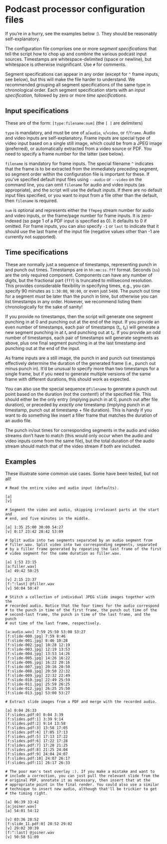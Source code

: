 Podcast processor configuration files
=====================================

If you’re in a hurry, see the examples below :). They should be reasonably self-explanatory.

The configuration file comprises one or more *segment specifications* that tell the script how to chop up and combine the various podcast input sources. Timestamps are whitespace-delimited (space or newline), but whitespace is otherwise insignificant. Use `#` for comments.

Segment specifications can appear in any order (except for `^` frame inputs, see below), but this will make the file harder to understand. We recommended grouping all segment specifications of the same type in chronological order. Each segment specification starts with an *input specification*, followed by zero or more *time specifications*.


Input specifications
--------------------

These are of the form: `[type:filename:num]` (the `[ ]` are delimiters)

`type` is mandatory, and must be one of `a`/`audio`, `v`/`video`, or `f`/`frame`. Audio and video inputs are self-explanatory. Frame inputs are special type of video input based on a single still image, which could be from a JPEG image (preferred), or automatically extracted from a video source or PDF. You need to specify a frame number for the latter (see below).

`filename` is mandatory for frame inputs. The special filename `^` indicates that the frame is to be extracted from the immediately preceding segment, so segment order within the configuration file is important for these. If you’ve specified default input files using `--audio` or `--video` on the command line, you can omit `filename` for audio and video inputs (as appropriate), and the script will use the default inputs. If there are no default input files specified, or you want to input from a file other than the default, then `filename` is required.

`num` is optional and represents either the `ffmpeg` stream number for audio and video inputs, or the frame/page number for frame inputs. It is zero-indexed (so page 1 of a PDF input is specified as 0). It defaults to 0 if omitted. For frame inputs, you can also specify `-1` or `last` to indicate that it should use the last frame of the input file (negative values other than -1 are currently not supported).


Time specifications
-------------------

These are normally just a sequence of timestamps, representing punch in and punch out times. Timestamps are in `hh:mm:ss.fff` format. Seconds (`ss`) are the only required component. Components can have any number of digits, but the fractional part (`fff`) is truncated to millisecond resolution. This provides considerable flexibility in specifying times, e.g., you can specify 90 minutes as `1:30:00`, `90:00`, or even just `5400`. The punch out time for a segment *must* be later than the punch in time, but otherwise you can list timestamps in any order. However, we recommend listing them chronologically for the sake of sanity!

If you provide no timestamps, then the script will generate one segment punching in at 0 and punching out at the end of the input. If you provide an even number of timestamps, each pair of timestamps (*t₁*, *t₂*) will generate a new segment punching in at *t₁* and punching out at *t₂*. If you provide an odd number of timestamps, each pair of timestamps will generate segments as above, plus one final segment punching in at the last timestamp and punching out at the end of the input.

As frame inputs are a still image, the punch in and punch out timestamps effectively determine the duration of the generated frame (i.e., punch out minus punch in). It’d be unusual to specify more than two timestamps for a single frame, but if you need to generate multiple versions of the same frame with different durations, this should work as expected.

You can also use the special sequence `@filename` to generate a punch out point based on the duration (not the content!) of the specified file. This should either be the only entry (implying punch in at 0, punch out after file duration), or preceded by *exactly one* timestamp (implying punch in at timestamp, punch out at timestamp + file duration). This is handy if you want to do something like insert a filler frame that matches the duration of an audio file.

The punch in/out times for corresponding segments in the audio and video streams don’t have to match (this would only occur when the audio and video inputs come from the same file), but the total duration of the audio stream should match that of the video stream if both are included.


Examples
--------

These illustrate some common use cases. Some have been tested, but not all!


```
# Read the entire video and audio input (defaults).

[a]
[v]
```

```
# Segment the video and audio, skipping irrelevant parts at the start and
# end, and five minutes in the middle.

[a] 1:35 25:00 30:00 54:27
[v] 0:17 23:42 28:42 53:09
```

```
# Split audio into two segments separated by an audio segment from
# filler.wav. Split video into two corresponding segments, separated
# by a filler frame generated by repeating the last frame of the first
# video segment for the same duration as filler.wav.

[a] 1:53 23:15
[a:filler.wav]
[a] 49:42 50:25

[v] 2:15 23:37
[f:^:last] @filler.wav
[v] 50:04 50:47
```

```
# Stitch a collection of individual JPEG slide images together with the
# recorded audio. Notice that the four times for the audio correspond
# to the punch in time of the first frame, the punch out time of the
# second-last frame, the punch in time of the last frame, and the punch
# out time of the last frame, respectively.

[a:audio.wav] 7:59 25:50 53:00 53:27
[f:slide-000.jpg] 7:59 8:46
[f:slide-001.jpg] 8:46 10:28
[f:slide-002.jpg] 10:28 12:19
[f:slide-003.jpg] 12:19 13:53
[f:slide-004.jpg] 13:53 14:26
[f:slide-005.jpg] 14:26 16:22
[f:slide-006.jpg] 16:22 20:16
[f:slide-007.jpg] 20:16 20:50
[f:slide-008.jpg] 20:50 22:32
[f:slide-009.jpg] 22:32 22:49
[f:slide-010.jpg] 22:49 25:59
[f:slide-011.jpg] 25:59 26:25
[f:slide-012.jpg] 26:25 25:50
[f:slide-013.jpg] 53:00 53:27
```

```
# Extract slide images from a PDF and merge with the recorded audio.

[a] 0:04 26:33
[f:slides.pdf:0] 0:04 3:39
[f:slides.pdf:1] 3:39 9:14
[f:slides.pdf:2] 9:14 13:58
[f:slides.pdf:3] 13:58 17:05
[f:slides.pdf:4] 17:05 17:13
[f:slides.pdf:5] 17:13 17:22
[f:slides.pdf:6] 17:22 17:28
[f:slides.pdf:7] 17:28 21:25
[f:slides.pdf:8] 21:25 24:04
[f:slides.pdf:9] 24:04 24:07
[f:slides.pdf:10] 24:07 26:17
[f:slides.pdf:11] 26:17 26:33
```

```
# The poor man's text overlay :). If you make a mistake and want to
# include a correction, you can just pull the relevant slide from the
# original PDF, annotate it as necessary, then insert that at the
# appropriate point in the final render. You could also use a similar
# technique to insert new audio, although that'll be trickier to get
# the timing right.

[a] 06:39 33:42
[a:joiner.wav]
[a] 54:01 54:12

[v] 03:36 28:52
[f:slide_11.pdf:0] 28:52 29:02
[v] 29:02 30:39
[f:^:last] @joiner.wav
[v] 50:58 51:09
```
